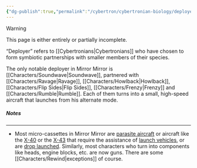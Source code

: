 ```yaml
---
{"dg-publish":true,"permalink":"/cybertron/cybertronian-biology/deployers/"}
---
```

  
>[!warning] 
>This page is either entirely or partially incomplete. 

“Deployer” refers to [[Cybertronians\|Cybertronians]] who have chosen to form symbiotic partnerships with smaller members of their species. 

The only notable deployer in Mirror Mirror is [[Characters/Soundwave\|Soundwave]], partnered with [[Characters/Ravage\|Ravage]], [[Characters/Howlback\|Howlback]], [[Characters/Flip Sides\|Flip Sides]], [[Characters/Frenzy\|Frenzy]] and [[Characters/Rumble\|Rumble]]. Each of them turns into a small, high-speed aircraft that launches from his alternate mode. 
##### Notes
---
- Most micro-cassettes in Mirror Mirror are [parasite aircraft](https://en.wikipedia.org/wiki/Parasite_aircraft) or aircraft like the [X-40](https://en.wikipedia.org/wiki/Boeing_X-40) or the [X-43](https://en.wikipedia.org/wiki/NASA_X-43) that require the assistance of [launch vehicles](https://en.wikipedia.org/wiki/Launch_vehicle), or are [drop launched](https://en.wikipedia.org/wiki/Drop_test#Experimental_aircraft). Similarly, most characters who turn into components like heads, engine blocks, etc. are now guns. There are some [[Characters/Rewind\|exceptions]] of course.